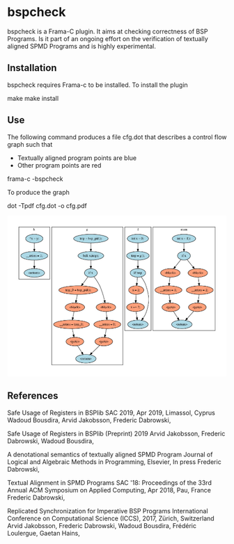 # bspcheck

bspcheck is a Frama-C plugin. It aims at checking correctness of BSP Programs.
Is it part of an ongoing effort on the verification of textually aligned SPMD Programs and is highly experimental.

## Installation 

bspcheck requires Frama-c to be installed. 
To install the plugin

make
make install


## Use 

The following command produces a file cfg.dot that describes a control flow graph such that
- Textually aligned program points are blue
- Other program points are red

frama-c -bspcheck <C file>

To produce the graph

dot -Tpdf cfg.dot -o cfg.pdf

![Alt text](samples/sample.jpg?raw=false "Title")

## References 

Safe Usage of Registers in BSPlib
SAC 2019, Apr 2019, Limassol, Cyprus
Wadoud Bousdira, Arvid Jakobsson, Frederic Dabrowski,

Safe Usage of Registers in BSPlib (Preprint)
2019
Arvid Jakobsson, Frederic Dabrowski, Wadoud Bousdira,

A denotational semantics of textually aligned SPMD Program
Journal of Logical and Algebraic Methods in Programming, Elsevier, In press
Frederic Dabrowski,

Textual Alignment in SPMD Programs
SAC '18: Proceedings of the 33rd Annual ACM Symposium on Applied Computing, Apr 2018, Pau, France
Frederic Dabrowski,

Replicated Synchronization for Imperative BSP Programs
International Conference on Computational Science (ICCS), 2017, Zürich, Switzerland
Arvid Jakobsson, Frederic Dabrowski, Wadoud Bousdira, Frédéric Loulergue, Gaetan Hains, 
